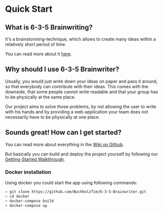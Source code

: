 # Quick Start

## What is 6-3-5 Brainwriting?

It's a brainstorming-technique, which allows to create many ideas within a relatively short period of time.

You can read more about it [here](https://en.wikipedia.org/wiki/6-3-5_Brainwriting).

## Why should I use 6-3-5 Brainwriter?

Usually, you would just write down your ideas on paper and pass it around, so that everybody can contribute with their ideas. This comes with the downside, that some people cannot write readable and that your group has to be physically at the same place.

Our project aims to solve those problems, by not allowing the user to write with his hands and by providing a web-application your team does not necessarily have to be physically at one place.

## Sounds great! How can I get started?

You can read more about everything in the [Wiki on Github](https://github.com/BuchholzTim/6-3-5-Brainwriter/wiki).

But basically you can build and deploy the project yourself by following our [Getting-Started Walkthrough](https://github.com/BuchholzTim/6-3-5-Brainwriter/wiki/Getting-started).

### Docker installation

Using docker you could start the app using following commands:

  ```sh
  > git clone https://github.com/BuchholzTim/6-3-5-Brainwriter.git
  > cd docker
  > docker-compose build
  > docker-compose up
  ```

